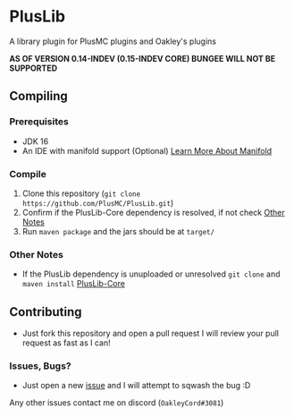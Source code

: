 # PlusLib
A library plugin for PlusMC plugins and Oakley's plugins

**AS OF VERSION 0.14-INDEV (0.15-INDEV CORE) BUNGEE WILL NOT BE SUPPORTED**

## Compiling

### Prerequisites
- JDK 16
- An IDE with manifold support (Optional) [Learn More About Manifold][1]

### Compile
1. Clone this repository (`git clone https://github.com/PlusMC/PlusLib.git`)
2. Confirm if the PlusLib-Core dependency is resolved, if not check [Other Notes](#other-notes)
3. Run `maven package` and the jars should be at `target/`

### Other Notes
- If the PlusLib dependency is unuploaded or unresolved `git clone` and `maven install` [PlusLib-Core][2]

## Contributing
- Just fork this repository and open a pull request I will review your pull request as fast as I can!

### Issues, Bugs?
- Just open a new [issue][4] and I will attempt to sqwash the bug :D

[1]: https://manifold.systems/
[2]: https://github.com/PlusMC/PlusLib-Core
[4]: https://github.com/PlusMC/PlusLib/issues/new/choose

Any other issues contact me on discord (`OakleyCord#3081`)

